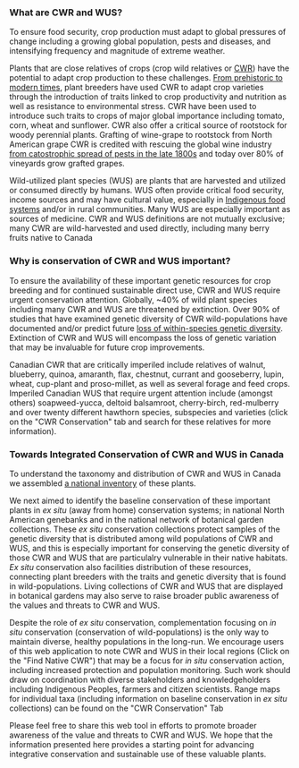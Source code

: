 ### What are CWR and WUS?
To ensure food security, crop production must adapt to global pressures of change including a growing global population, pests and diseases, and intensifying frequency and magnitude of extreme weather.

Plants that are close relatives of crops (crop wild relatives or [CWR](https://www.cwrdiversity.org/about/what-are-crop-wild-relatives/)) have the potential to adapt crop production to these challenges. [From prehistoric to modern times](https://www.fs.fed.us/wildflowers/ethnobotany/wildrelatives.shtml), plant breeders have used CWR to adapt crop varieties through the introduction of traits linked to crop productivity and nutrition as well as resistance to environmental stress. CWR have been used to introduce such traits to crops of major global importance including tomato, corn, wheat and sunflower. CWR also offer a critical source of rootstock for woody perennial plants. Grafting of wine-grape to rootstock from North American grape CWR is credited with rescuing the global wine industry [from catostrophic spread of pests in the late 1800s](https://discoverandshare.org/2021/08/31/grafting-the-grape-american-grapevine-rootstock-in-missouri-and-the-world/) and today over 80% of vineyards grow grafted grapes.

Wild-utilized plant species (WUS) are plants that are harvested and utilized or consumed directly by humans. WUS often provide critical food security, income sources and may have cultural value, especially in [Indigenous food systems](https://www.taylorfrancis.com/books/mono/10.4324/9781003054689/traditional-plant-foods-canadian-indigenous-peoples-harriet-kuhnlein-nancy-turner) and/or in rural communities. Many WUS are especially important as sources of medicine. CWR and WUS definitions are not mutually exclusive; many CWR are wild-harvested and used directly, including many berry fruits native to Canada

### Why is conservation of CWR and WUS important?
To ensure the availability of these important genetic resources for crop breeding and for continued sustainable direct use, CWR and WUS require urgent conservation attention. Globally, ~40% of wild plant species including many CWR and WUS are threatened by extinction. Over 90% of studies that have examined genetic diversity of CWR wild-populations have documented and/or predict future [loss of within-species genetic diversity](https://nph.onlinelibrary.wiley.com/doi/10.1111/nph.17733). Extinction of CWR and WUS will encompass the loss of genetic variation that may be invaluable for future crop improvements.

Canadian CWR that are critically imperiled include relatives of walnut, blueberry, quinoa, amaranth, flax, chestnut, currant and gooseberry, lupin, wheat, cup-plant and proso-millet, as well as several forage and feed crops. Imperiled Canadian WUS that require urgent attention include (amongst others) soapweed-yucca, deltoid balsamroot, cherry-birch, red-mulberry and over twenty different hawthorn species, subspecies and varieties (click on the "CWR Conservation" tab and search for these relatives for more information).

### Towards Integrated Conservation of CWR and WUS in Canada
To understand the taxonomy and distribution of CWR and WUS in Canada we assembled [a national inventory]() of these plants. 

We next aimed to identify the baseline conservation of these important plants in <i> ex situ </i> (away from home) conservation systems; in national North American genebanks and in the national network of botanical garden collections. These <i> ex situ </i> conservation collections protect samples of the genetic diversity that is distributed among wild populations of CWR and WUS, and this is especially important for conserving the genetic diversity of those CWR and WUS that are particulalry vulnerable in their native habitats. <i> Ex situ </i> conservation also facilities distribution of these resources, connecting plant breeders with the traits and genetic diversity that is found in wild-populations. Living collections of CWR and WUS that are displayed in botanical gardens may also serve to raise broader public awareness of the values and threats to CWR and WUS.

Despite the role of <i> ex situ </i> conservation, complementation focusing on <i> in situ </i> conservation (conservation of wild-populations) is the only way to maintain diverse, healthy populations in the long-run. We encourage users of this web application to note CWR and WUS in their local regions (Click on the "Find Native CWR") that may be a focus for <i> in situ </i> conservation action, including increased protection and population monitoring. Such work should draw on coordination with diverse stakeholders and knowledgeholders including Indigenous Peoples, farmers and citizen scientists. Range maps for individual taxa (including information on baseline conservation in <i> ex situ </i> collections) can be found on the "CWR Conservation" Tab

Please feel free to share this web tool in efforts to promote broader awareness of the value and threats to CWR and WUS. We hope that the information presented here provides a starting point for advancing integrative conservation and sustainable use of these valuable plants.



